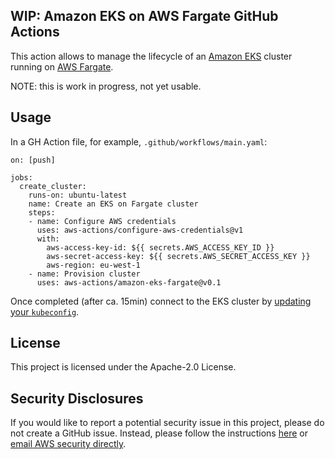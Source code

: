 ## WIP: Amazon EKS on AWS Fargate GitHub Actions

This action allows to manage the lifecycle of an [Amazon EKS](https://aws.amazon.com/eks/) cluster running on [AWS Fargate](https://aws.amazon.com/fargate/).

NOTE: this is work in progress, not yet usable.

## Usage

In a GH Action file, for example, `.github/workflows/main.yaml`:

```
on: [push]

jobs:
  create_cluster:
    runs-on: ubuntu-latest
    name: Create an EKS on Fargate cluster
    steps:
    - name: Configure AWS credentials
      uses: aws-actions/configure-aws-credentials@v1
      with:
        aws-access-key-id: ${{ secrets.AWS_ACCESS_KEY_ID }}
        aws-secret-access-key: ${{ secrets.AWS_SECRET_ACCESS_KEY }}
        aws-region: eu-west-1
    - name: Provision cluster
      uses: aws-actions/amazon-eks-fargate@v0.1
```

Once completed (after ca. 15min) connect to the EKS cluster by [updating your `kubeconfig`](https://docs.aws.amazon.com/eks/latest/userguide/create-kubeconfig.html).


## License

This project is licensed under the Apache-2.0 License.

## Security Disclosures

If you would like to report a potential security issue in this project, please do not create a GitHub issue.  Instead, please follow the instructions [here](https://aws.amazon.com/security/vulnerability-reporting/) or [email AWS security directly](mailto:aws-security@amazon.com).
